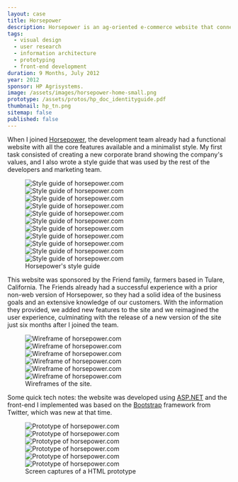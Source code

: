 ```yaml
---
layout: case
title: Horsepower
description: Horsepower is an ag-oriented e-commerce website that connects farmers and buyers.
tags: 
  - visual design
  - user research
  - information architecture
  - prototyping
  - front-end development
duration: 9 Months, July 2012
year: 2012
sponsor: HP Agrisystems.
image: /assets/images/horsepower-home-small.png
prototype: /assets/protos/hp_doc_identityguide.pdf
thumbnail: hp_tn.png
sitemap: false
published: false
---
```


<p>When I joined <a href="http://www.horsepower.com">Horsepower</a>, the development team already had a functional website with all the core features available and a minimalist style. My first task consisted of creating a new corporate brand showing the company's values, and I also wrote a style guide that was used by the rest of the developers and marketing team.</p>
<figure>
  <div class="carousel" data-flickity='{ "imagesLoaded": true, "percentPosition": false }'>
    <img src="/assets/images/hp_styleguide1.png" alt="Style guide of horsepower.com">
    <img src="/assets/images/hp_styleguide2.png" alt="Style guide of horsepower.com">
    <img src="/assets/images/hp_styleguide3.png" alt="Style guide of horsepower.com">
    <img src="/assets/images/hp_styleguide4.png" alt="Style guide of horsepower.com">
    <img src="/assets/images/hp_styleguide5.png" alt="Style guide of horsepower.com">
    <img src="/assets/images/hp_styleguide6.png" alt="Style guide of horsepower.com">
    <img src="/assets/images/hp_styleguide7.png" alt="Style guide of horsepower.com">
    <img src="/assets/images/hp_styleguide8.png" alt="Style guide of horsepower.com">
    <img src="/assets/images/hp_styleguide9.png" alt="Style guide of horsepower.com">
    <img src="/assets/images/hp_styleguide10.png" alt="Style guide of horsepower.com">
    <img src="/assets/images/hp_styleguide11.png" alt="Style guide of horsepower.com">
  </div>
  <figcaption>Horsepower's style guide</figcaption>
</figure>
<p>This website was sponsored by the Friend family, farmers based in Tulare, California. The Friends already had a successful experience with a prior non-web version of Horsepower, so they had a solid idea of the business goals and an extensive knowledge of our customers. With the information they provided, we added new features to the site and we reimagined the user experience, culminating with the release of a new version of the site just six months after I joined the team.</p>
<figure>
  <div class="carousel" data-flickity='{ "imagesLoaded": true, "percentPosition": false }'>
    <img src="/assets/images/hp_wire1.png" alt="Wireframe of horsepower.com">
    <img src="/assets/images/hp_wire2.png" alt="Wireframe of horsepower.com">
    <img src="/assets/images/hp_wire3.png" alt="Wireframe of horsepower.com">
    <img src="/assets/images/hp_wire4.png" alt="Wireframe of horsepower.com">
    <img src="/assets/images/hp_wire5.png" alt="Wireframe of horsepower.com">
    <img src="/assets/images/hp_wire6.png" alt="Wireframe of horsepower.com">
  </div>
  <figcaption>Wireframes of the site.</figcaption>
</figure>
<p>Some quick tech notes: the website was developed using <a href="http://www.asp.net/">ASP.NET</a> and the front-end I implemented was based on the <a href="http://getbootstrap.com/">Bootstrap</a> framework from Twitter, which was new at that time.</p>
<figure>
  <div class="carousel" data-flickity='{ "imagesLoaded": true, "percentPosition": false }'>
    <img src="/assets/images/hp_mock1.png" alt="Prototype of horsepower.com">
    <img src="/assets/images/hp_mock2.png" alt="Prototype of horsepower.com">
    <img src="/assets/images/hp_mock3.png" alt="Prototype of horsepower.com">
    <img src="/assets/images/hp_mock4.png" alt="Prototype of horsepower.com">
    <img src="/assets/images/hp_mock5.png" alt="Prototype of horsepower.com">
    <img src="/assets/images/hp_mock6.png" alt="Prototype of horsepower.com">
  </div>
  <figcaption>Screen captures of a HTML prototype</figcaption>
</figure>

<script src="/assets/js/flickity.js"></script>
